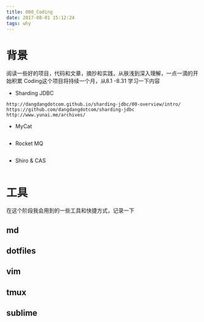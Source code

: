 ```yaml
---
title: 000_Coding
date: 2017-08-01 15:12:24
tags: why
---
```


# 背景

阅读一些好的项目，代码和文章，摘抄和实践，从肤浅到深入理解，一点一滴的开始积累
Coding这个项目将持续一个月，从8.1 -8.31 学习一下内容

* Sharding JDBC 
```url 
http://dangdangdotcom.github.io/sharding-jdbc/00-overview/intro/
https://github.com/dangdangdotcom/sharding-jdbc
http://www.yunai.me/archives/

```
* MyCat 
```url 
```

* Rocket MQ 
```
```


* Shiro & CAS
```

```
# 工具

在这个阶段我会用到的一些工具和快捷方式，记录一下

## md 

## dotfiles

## vim 

## tmux 

## sublime  



